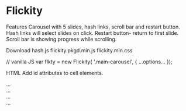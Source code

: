 # Flickity

Features
Carousel with 5 slides, hash links, scroll bar and restart button.
Hash links will select slides on click.
Restart button- return to first slide.
Scroll bar is showing progress while scrolling.

Download
hash.js
flickity.pkgd.min.js 
flickity.min.css

// vanilla JS
var flkty = new Flickity( '.main-carousel', {
  ...options...
});

HTML
Add id attributes to cell elements.

<div class="main-carousel">
  <div class="carousel-cell" id="carousel-cell1">...</div>
  <div class="carousel-cell" id="carousel-cell2">...</div>
  <div class="carousel-cell" id="carousel-cell3">...</div>
  ...
</div>






